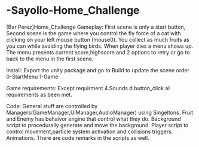 # -Sayollo-Home_Challenge
[Bar Perez]Home_Challenge
Gameplay:
First scene is only a start button, Second scene is the game where you control the fly force of a cat with 
clicking on your left mouse button (mouse0). You collect as much fruits as you can while avoiding the flying birds.
When player dies a menu shows up. The menu presents current score,highscore and 2 options to retry or go to back to the menu in the first scene.

Install:
Export the unity package and go to Build to update the scene order 0-StartMenu 1-Game

Game requirements:
Except requirment 4.Sounds.d.button_click all requirements as been met.

Code:
General stuff are controlled by Managers(GameManager,UiManager,AudioManager) using Singeltons.
Fruit and Enemy has behaivor engine that control what they do.
Background script to procedurally generate and move the background.
Player script to control movement,particle system activation and collisions triggers.
Animations.
There are code remarks in the scripts as well.
